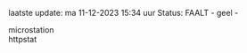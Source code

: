 laatste update: 
ma 11-12-2023 15:34   uur 
Status: FAALT - geel - 
<div class="service Y">microstation</div><div class="service G">httpstat</div>